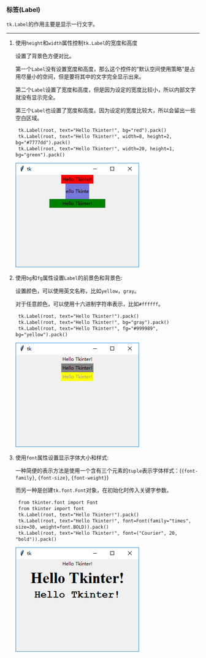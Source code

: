 ### 标签(Label)

`tk.Label`的作用主要是显示一行文字。

---------------------------
1. 使用`height`和`width`属性控制`tk.Label`的宽度和高度

    设置了背景色方便对比。
    
    第一个`Label`没有设置宽度和高度，那么这个控件的“默认空间使用策略”是占用尽量小的空间，但是要将其中的文字完全显示出来。
    
    第二个`Label`设置了宽度和高度，但是因为设定的宽度比较小，所以内部文字就没有显示完全。
    
    第三个`Label`也设置了宽度和高度。因为设定的宽度比较大，所以会留出一些空白区域。

        tk.Label(root, text="Hello Tkinter!", bg="red").pack()
        tk.Label(root, text="Hello Tkinter!", width=8, height=2, bg="#7777dd").pack()
        tk.Label(root, text="Hello Tkinter!", width=20, height=1, bg="green").pack()
        
    ![](static/24596b1c9f68b9ed79fc45ca9dbfacd5.png)
    
2. 使用`bg`和`fg`属性设置`Label`的前景色和背景色:

    设置颜色，可以使用英文名称，比如`yellow`，`gray`。
    
    对于任意颜色，可以使用十六进制字符串表示，比如`#ffffff`。
    
        tk.Label(root, text="Hello Tkinter!").pack()
        tk.Label(root, text="Hello Tkinter!", bg="gray").pack()
        tk.Label(root, text="Hello Tkinter!", fg="#999989", bg="yellow").pack()

    ![](static/c5699c2452b7536092540a17a7149473.png)
    
3. 使用`font`属性设置显示字体大小和样式:
    
    一种简便的表示方法是使用一个含有三个元素的`tuple`表示字体样式：(`{font-family}`, `{font-size}`, `{font-weight}`)
    
    而另一种是创建`tk.font.Font`对象，在初始化时传入关键字参数。
    
        from tkinter.font import Font
        from tkinter import font
        tk.Label(root, text="Hello Tkinter!").pack()
        tk.Label(root, text="Hello Tkinter!", font=Font(family="times", size=30, weight=font.BOLD)).pack()
        tk.Label(root, text="Hello Tkinter!", font=("Courier", 20, "bold")).pack()
    
    ![](static/21330a6bcbe5bb1dbcf1105ee2d30192.png)
